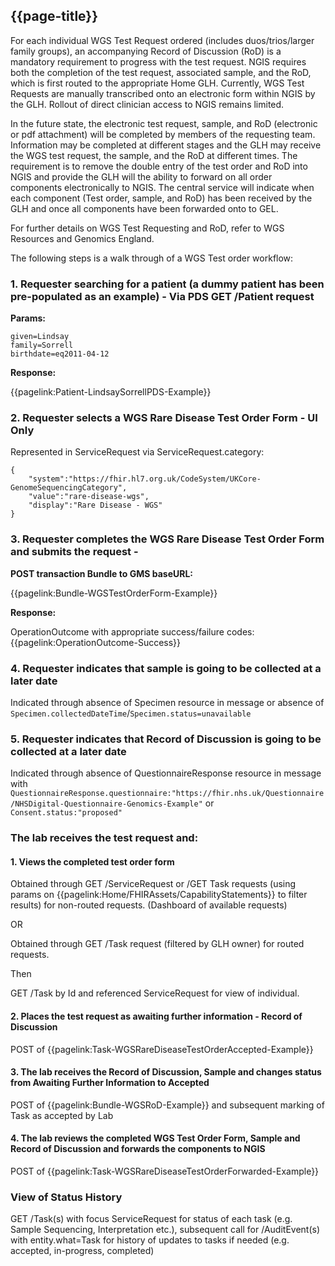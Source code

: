 ## {{page-title}}

For each individual WGS Test Request ordered (includes duos/trios/larger family groups), an accompanying Record of Discussion (RoD) is a mandatory requirement to progress with the test request. NGIS requires both the completion of the test request, associated sample, and the RoD, which is first routed to the appropriate Home GLH. Currently, WGS Test Requests are manually transcribed onto an electronic form within NGIS by the GLH. Rollout of direct clinician access to NGIS remains limited. 

In the future state, the electronic test request, sample, and RoD (electronic or pdf attachment) will be completed by members of the requesting team. Information may be completed at different stages and the GLH may receive the WGS test request, the sample, and the RoD at different times. The requirement is to remove the double entry of the test order and RoD into NGIS and provide the GLH will the ability to forward on all order components electronically to NGIS. The central service will indicate when each component (Test order, sample, and RoD) has been received by the GLH and once all components have been forwarded onto to GEL. 

For further details on WGS Test Requesting and RoD, refer to WGS Resources and Genomics England.


The following steps is a walk through of a WGS Test order workflow:

### 1. Requester searching for a patient (a dummy patient has been pre-populated as an example) - Via PDS GET /Patient request

**Params:**
```
given=Lindsay
family=Sorrell
birthdate=eq2011-04-12
```

**Response:**

{{pagelink:Patient-LindsaySorrellPDS-Example}}

### 2. Requester selects a WGS Rare Disease Test Order Form - UI Only

Represented in ServiceRequest via ServiceRequest.category:
```
{
    "system":"https://fhir.hl7.org.uk/CodeSystem/UKCore-GenomeSequencingCategory",
    "value":"rare-disease-wgs",
    "display":"Rare Disease - WGS"
}
```

### 3. Requester completes the WGS Rare Disease Test Order Form and submits the request - 

**POST transaction Bundle to GMS baseURL:**

{{pagelink:Bundle-WGSTestOrderForm-Example}}

**Response:**

OperationOutcome with appropriate success/failure codes: {{pagelink:OperationOutcome-Success}}

### 4. Requester indicates that sample is going to be collected at a later date

Indicated through absence of Specimen resource in message or absence of ```Specimen.collectedDateTime```/```Specimen.status=unavailable```

### 5. Requester indicates that Record of Discussion is going to be collected at a later date

Indicated through absence of QuestionnaireResponse resource in message with ```QuestionnaireResponse.questionnaire:"https://fhir.nhs.uk/Questionnaire/NHSDigital-Questionnaire-Genomics-Example"``` or ```Consent.status:"proposed"```

### The lab receives the test request and:

#### 1. Views the completed test order form

Obtained through GET /ServiceRequest or /GET Task requests (using params on {{pagelink:Home/FHIRAssets/CapabilityStatements}} to filter results) for non-routed requests. (Dashboard of available requests)

OR

Obtained through GET /Task request (filtered by GLH owner) for routed requests.

Then

GET /Task by Id and referenced ServiceRequest for view of individual.

#### 2. Places the test request as awaiting further information - Record of Discussion

POST of {{pagelink:Task-WGSRareDiseaseTestOrderAccepted-Example}}

#### 3. The lab receives the Record of Discussion, Sample and changes status from Awaiting Further Information to Accepted

POST of {{pagelink:Bundle-WGSRoD-Example}} and subsequent marking of Task as accepted by Lab

#### 4. The lab reviews the completed WGS Test Order Form, Sample and Record of Discussion and forwards the components to NGIS 

POST of {{pagelink:Task-WGSRareDiseaseTestOrderForwarded-Example}}

### View of Status History

GET /Task(s) with focus ServiceRequest for status of each task (e.g. Sample Sequencing, Interpretation etc.), subsequent call for /AuditEvent(s) with entity.what=Task for history of updates to tasks if needed (e.g. accepted, in-progress, completed)